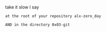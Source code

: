 take it slow l say

    at the root of your repository alx-zero_day

    AND in the directory 0x03-git


